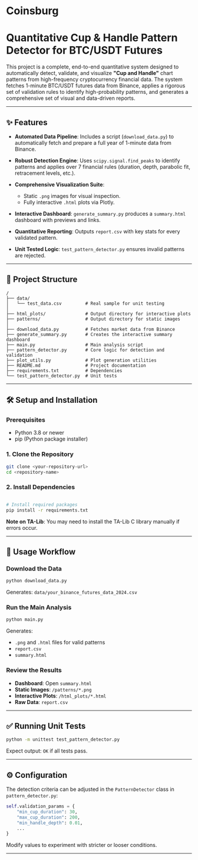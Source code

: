 # Coinsburg
# Quantitative Cup & Handle Pattern Detector for BTC/USDT Futures

This project is a complete, end-to-end quantitative system designed to automatically detect, validate, and visualize **"Cup and Handle"** chart patterns from high-frequency cryptocurrency financial data. The system fetches 1-minute BTC/USDT futures data from Binance, applies a rigorous set of validation rules to identify high-probability patterns, and generates a comprehensive set of visual and data-driven reports.

---

## ✨ Features

* **Automated Data Pipeline**: Includes a script (`download_data.py`) to automatically fetch and prepare a full year of 1-minute data from Binance.
* **Robust Detection Engine**: Uses `scipy.signal.find_peaks` to identify patterns and applies over 7 financial rules (duration, depth, parabolic fit, retracement levels, etc.).
* **Comprehensive Visualization Suite**:

  * Static `.png` images for visual inspection.
  * Fully interactive `.html` plots via Plotly.
* **Interactive Dashboard**: `generate_summary.py` produces a `summary.html` dashboard with previews and links.
* **Quantitative Reporting**: Outputs `report.csv` with key stats for every validated pattern.
* **Unit Tested Logic**: `test_pattern_detector.py` ensures invalid patterns are rejected.

---

## 📂 Project Structure

```
/
├── data/
│   └── test_data.csv         # Real sample for unit testing
│
├── html_plots/               # Output directory for interactive plots
├── patterns/                 # Output directory for static images
│
├── download_data.py          # Fetches market data from Binance
├── generate_summary.py       # Creates the interactive summary dashboard
├── main.py                   # Main analysis script
├── pattern_detector.py       # Core logic for detection and validation
├── plot_utils.py             # Plot generation utilities
├── README.md                 # Project documentation
├── requirements.txt          # Dependencies
└── test_pattern_detector.py  # Unit tests
```

---

## 🛠️ Setup and Installation

### Prerequisites

* Python 3.8 or newer
* pip (Python package installer)

### 1. Clone the Repository

```bash
git clone <your-repository-url>
cd <repository-name>
```

### 2. Install Dependencies

```bash

# Install required packages
pip install -r requirements.txt
```

**Note on TA-Lib**: You may need to install the TA-Lib C library manually if errors occur.

---

## 🚀 Usage Workflow

### Download the Data

```bash
python download_data.py
```

Generates: `data/your_binance_futures_data_2024.csv`

### Run the Main Analysis

```bash
python main.py
```

Generates:

* `.png` and `.html` files for valid patterns
* `report.csv`
* `summary.html`

### Review the Results

* **Dashboard**: Open `summary.html`
* **Static Images**: `/patterns/*.png`
* **Interactive Plots**: `/html_plots/*.html`
* **Raw Data**: `report.csv`

---

## ✅ Running Unit Tests

```bash
python -m unittest test_pattern_detector.py
```

Expect output: `OK` if all tests pass.

---

## ⚙️ Configuration

The detection criteria can be adjusted in the `PatternDetector` class in `pattern_detector.py`:

```python
self.validation_params = {
    "min_cup_duration": 30,
    "max_cup_duration": 200,
    "min_handle_depth": 0.01,
    ...
}
```

Modify values to experiment with stricter or looser conditions.

---
